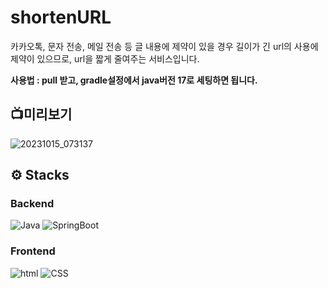 # shortenURL

카카오톡, 문자 전송, 메일 전송 등 글 내용에 제약이 있을 경우 길이가 긴 url의 사용에 제약이 있으므로, url을 짧게 줄여주는 서비스입니다.

**사용법 : pull 받고, gradle설정에서 java버전 17로 세팅하면 됩니다.**

## 📺미리보기

![20231015_073137](https://github.com/DongSeonJin/shortenURL/assets/129161266/97927a42-df5c-44ed-a204-88460ad69892)



## ⚙️ Stacks

### Backend
![Java](https://img.shields.io/badge/Java-007396?style=for-the-badge&logo=Conda-Forge&logoColor=white)
![SpringBoot](https://img.shields.io/badge/springboot-6DB33F?style=for-the-badge&logo=springboot&logoColor=white)

### Frontend
![html](https://img.shields.io/badge/html5-E34F26?style=for-the-badge&logo=html5&logoColor=white)
![CSS](https://img.shields.io/badge/css-1572B6?style=for-the-badge&logo=css3&logoColor=white)


